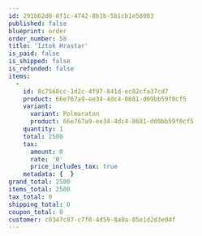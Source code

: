 ```yaml
---
id: 291b62d0-8f1c-4742-8b1b-5b1cb1e58983
published: false
blueprint: order
order_number: 58
title: 'Iztok Hrastar'
is_paid: false
is_shipped: false
is_refunded: false
items:
  -
    id: 8c7568cc-1d2c-4f97-841d-ec02cfa37cd7
    product: 66e767a9-ee34-4dc4-8681-d09bb59f0cf5
    variant:
      variant: Polmaraton
      product: 66e767a9-ee34-4dc4-8681-d09bb59f0cf5
    quantity: 1
    total: 2500
    tax:
      amount: 0
      rate: '0'
      price_includes_tax: true
    metadata: {  }
grand_total: 2500
items_total: 2500
tax_total: 0
shipping_total: 0
coupon_total: 0
customer: c0347c87-c7f0-4d59-8a0a-85e1d2d3e04f
---
```

